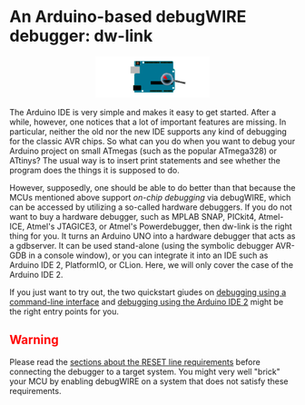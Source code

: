 # An Arduino-based debugWIRE debugger: dw-link

<p align="center">
<img src="https://raw.githubusercontent.com/felias-fogg/dw-link/refs/heads/master/docs/pics/uno-debug2.png" width="40%">
</p>

The Arduino IDE is very simple and makes it easy to get started. After a while, however, one notices that a lot of important features are missing. In particular, neither the old nor the new IDE supports any kind of debugging for the classic AVR chips. So what can you do when you want to debug your Arduino project on small ATmegas (such as the popular ATmega328) or ATtinys? The usual way is to insert print statements and see whether the program does the things it is supposed to do.

However, supposedly, one should be able to do better than that because the MCUs mentioned above support *on-chip debugging* via debugWIRE, which can be accessed by utilizing a so-called hardware debuggers. If you do not want to buy a hardware debugger, such as MPLAB SNAP, PICkit4, Atmel-ICE, Atmel's JTAGICE3, or Atmel's Powerdebugger, then dw-link is the right thing for you. It turns an Arduino UNO into a hardware debugger that acts as a gdbserver. It can be used stand-alone (using the symbolic debugger AVR-GDB in a console window), or you can integrate it into an IDE such as Arduino IDE 2, PlatformIO, or CLion. Here, we will only cover the case of the Arduino IDE 2.

If you just want to try out, the two quickstart giudes on [debugging using a command-line interface](quickstart-AVR-GDB.md) and [debugging using the Arduino IDE 2](quickstart-Arduino-IDE2.md) might be the right entry points for you.

<font color="red">

## Warning

</font>

Please read the [sections about the RESET line requirements](requirements.md#requirements-concerning-the-target-system) before connecting the debugger to a target system. You might very well "brick" your MCU by enabling debugWIRE on a system that does not satisfy these requirements. 
